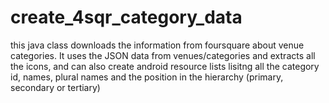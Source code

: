 create_4sqr_category_data
=========================
this java class downloads the information from foursquare about
venue categories. It uses the JSON data from venues/categories
and extracts all the icons, and can also create android resource lists
lisitng all the category id, names, plural names and the position in
the hierarchy (primary, secondary or tertiary)
